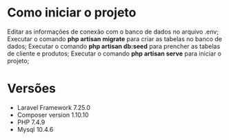  # Como iniciar o projeto

 Editar as informações de conexão com o banco de dados no arquivo .env;
 Executar o comando **php artisan migrate** para criar as tabelas no banco de dados;
 Executar o comando **php artisan db:seed** para prencher as tabelas de cliente e produtos;
 Executar o comando **php artisan serve** para iniciar o projeto;
 
 # Versões
 - Laravel Framework 7.25.0
 - Composer version 1.10.10
 - PHP 7.4.9
 - Mysql 10.4.6
 
